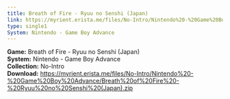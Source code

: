```yaml
---
title: Breath of Fire - Ryuu no Senshi (Japan)
link: https://myrient.erista.me/files/No-Intro/Nintendo%20-%20Game%20Boy%20Advance/Breath%20of%20Fire%20-%20Ryuu%20no%20Senshi%20(Japan).zip
type: single1
System: Nintendo - Game Boy Advance
---
```

<b>Game:</b> Breath of Fire - Ryuu no Senshi (Japan)<br>
<b>System:</b> Nintendo - Game Boy Advance<br>
<b>Collection:</b> No-Intro<br>
<b>Download:</b> https://myrient.erista.me/files/No-Intro/Nintendo%20-%20Game%20Boy%20Advance/Breath%20of%20Fire%20-%20Ryuu%20no%20Senshi%20(Japan).zip